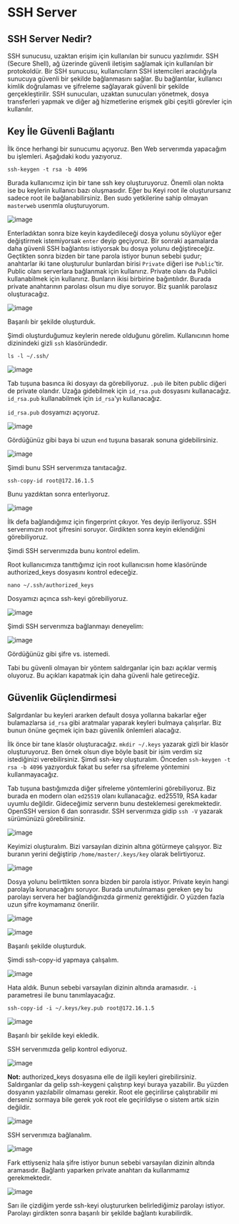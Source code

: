 # SSH Server

## SSH Server Nedir?

SSH sunucusu, uzaktan erişim için kullanılan bir sunucu yazılımıdır. SSH (Secure Shell), ağ üzerinde güvenli iletişim sağlamak için kullanılan bir protokoldür. Bir SSH sunucusu, kullanıcıların SSH istemcileri aracılığıyla sunucuya güvenli bir şekilde bağlanmasını sağlar. Bu bağlantılar, kullanıcı kimlik doğrulaması ve şifreleme sağlayarak güvenli bir şekilde gerçekleştirilir. SSH sunucuları, uzaktan sunucuları yönetmek, dosya transferleri yapmak ve diğer ağ hizmetlerine erişmek gibi çeşitli görevler için kullanılır. 


## Key İle Güvenli Bağlantı

İlk önce herhangi bir sunucumu açıyoruz. Ben Web serverımda yapacağım bu işlemleri. Aşağıdaki kodu yazıyoruz.

```
ssh-keygen -t rsa -b 4096
```

Burada kullanıcımız için bir tane ssh key oluşturuyoruz. Önemli olan nokta ise bu keylerin kullanıcı bazı oluşmasıdır. Eğer bu Keyi root ile oluşturursanız sadece root ile bağlanabilirsiniz. Ben sudo yetkilerine sahip olmayan `masterweb` userımla oluşturuyorum.


![image](https://github.com/ugurcomptech/SSH-Server/assets/133202238/3609aea6-f618-4d7c-8693-419dec6be7f2)

Enterladıktan sonra bize keyin kaydedileceği dosya yolunu söylüyor eğer değiştirmek istemiyorsak `enter` deyip geçiyoruz. Bir sonraki aşamalarda daha güvenli SSH bağlantısı istiyorsak bu dosya yolunu değiştireceğiz. Geçtikten sonra bizden bir tane parola istiyor bunun sebebi şudur; anahtarlar iki tane oluşturulur bunlardan birisi `Private` diğeri ise `Public`'tir. Public olanı serverlara bağlanmak için kullanırız. Private olanı da Publici kullanabilmek için kullanırız. Bunların ikisi birbirine bağıntılıdır. Burada private anahtarının parolası olsun mu diye soruyor. Biz şuanlık parolasız oluşturacağız. 

![image](https://github.com/ugurcomptech/SSH-Server/assets/133202238/2b13d3cc-c538-4a46-8583-a72de78bb72f)

Başarılı bir şekilde oluşturduk.

Şimdi oluşturduğumuz keylerin nerede olduğunu görelim. Kullanıcının home dizinindeki gizli `ssh` klasöründedir. 

```
ls -l ~/.ssh/
```

![image](https://github.com/ugurcomptech/SSH-Server/assets/133202238/243e4a75-8249-4a6c-922b-cb2da776d4d6)


Tab tuşuna basınca iki dosyayı da görebiliyoruz. `.pub` ile biten public  diğeri de private olandır. Uzağa gidebilmek için `id_rsa.pub` dosyasını kullanacağız. `id_rsa.pub` kullanabilmek için `id_rsa`'yı kullanacağız.

`id_rsa.pub` dosyamızı açıyoruz.


![image](https://github.com/ugurcomptech/SSH-Server/assets/133202238/52557637-1d36-47bd-adf1-601c99f1b27b)


Gördüğünüz gibi baya bi uzun `end` tuşuna basarak sonuna gidebilirsiniz.

![image](https://github.com/ugurcomptech/SSH-Server/assets/133202238/6fd9bc06-6443-4292-9f07-1428509ef707)


Şimdi bunu SSH serverımıza tanıtacağız.

```
ssh-copy-id root@172.16.1.5
```

Bunu yazdıktan sonra enterlıyoruz.

![image](https://github.com/ugurcomptech/SSH-Server/assets/133202238/dcd4d0aa-14c1-43d4-857c-c8f8521bd4b1)

İlk defa bağlandığımız için fingerprint çıkıyor. Yes deyip ilerliyoruz. SSH serverımızın root şifresini soruyor. Girdikten sonra keyin eklendiğini görebiliyoruz.


Şimdi SSH serverımızda bunu kontrol edelim.

Root kullanıcımıza tanıttığımız için root kullanıcısın home klasöründe authorized_keys dosyasını kontrol edeceğiz.

```
nano ~/.ssh/authorized_keys
```

Dosyamızı açınca ssh-keyi görebiliyoruz.

![image](https://github.com/ugurcomptech/SSH-Server/assets/133202238/7941d146-7d04-477e-b175-af70882729b0)

Şimdi SSH serverımıza bağlanmayı deneyelim:

![image](https://github.com/ugurcomptech/SSH-Server/assets/133202238/7d3c1c70-3313-4984-b9f6-334073a3b55f)

Gördüğünüz gibi şifre vs. istemedi.


Tabi bu güvenli olmayan bir yöntem saldırganlar için bazı açıklar vermiş oluyoruz. Bu açıkları kapatmak için daha güvenli hale getireceğiz.

## Güvenlik Güçlendirmesi

Salgırdanlar bu keyleri ararken default dosya yollarına bakarlar eğer bulamazlarsa `id_rsa` gibi aratmalar yaparak keyleri bulmaya çalışırlar. Biz bunun önüne geçmek için bazı güvenlik önlemleri alacağız.

İlk önce bir tane klasör oluşturacağız. `mkdir ~/.keys` yazarak gizli bir klasör oluşturuyoruz. Ben örnek olsun diye böyle basit bir isim verdim siz istediğinizi verebilirsiniz. Şimdi ssh-key oluşturalım. Önceden `ssh-keygen -t rsa -b 4096` yazıyorduk fakat bu sefer rsa şifreleme yöntemini kullanmayacağız. 

Tab tuşuna bastığımızda diğer şifreleme yöntemlerini görebiliyoruz. Biz burada en modern olan `ed25519` olanı kullanacağız. ed25519, RSA kadar uyumlu değildir. Gideceğimiz serverın bunu desteklemesi gerekmektedir. OpenSSH version 6 dan sonrasıdır. SSH serverımıza gidip `ssh -V` yazarak sürümünüzü görebilirsiniz.

![image](https://github.com/ugurcomptech/SSH-Server/assets/133202238/241513ba-d071-42ab-9f04-78d5d13e6a6f)


Keyimizi oluşturalım. Bizi varsayılan dizinin altına götürmeye çalışıyor. Biz buranın yerini değiştirip `/home/master/.keys/key` olarak belirtiyoruz.

![image](https://github.com/ugurcomptech/SSH-Server/assets/133202238/0420e8c1-f2d5-4be5-88de-21da51f3a3d5)


Dosya yolunu belirttikten sonra bizden bir parola istiyor. Private keyin hangi parolayla korunacağını soruyor. Burada unutulmaması gereken şey bu parolayı servera her bağlandığınızda girmeniz gerektiğidir. O yüzden fazla uzun şifre koymamanız önerilir.

![image](https://github.com/ugurcomptech/SSH-Server/assets/133202238/58e38d2c-1b70-4e75-a047-4c71290693b3)




![image](https://github.com/ugurcomptech/SSH-Server/assets/133202238/9827a649-ee55-400b-ab63-368c5768c332)

Başarılı şekilde oluşturduk.


Şimdi ssh-copy-id yapmaya çalışalım.

![image](https://github.com/ugurcomptech/SSH-Server/assets/133202238/802bc7e7-6aca-4575-a0f4-1755ad2afff8)

Hata aldık. Bunun sebebi varsayılan dizinin altında aramasıdır. `-i` parametresi ile bunu tanımlayacağız.


```
ssh-copy-id -i ~/.keys/key.pub root@172.16.1.5
```

![image](https://github.com/ugurcomptech/SSH-Server/assets/133202238/dccbb90c-c489-4a5c-915f-aa90cc3384ad)


Başarılı bir şekilde keyi ekledik.

SSH serverımızda gelip kontrol ediyoruz.

![image](https://github.com/ugurcomptech/SSH-Server/assets/133202238/9b655ad5-fe57-4d1e-9830-6058284904ab)

**Not:** authorized_keys dosyasına elle de ilgili keyleri girebilirsiniz. Saldırganlar da gelip ssh-keygeni çalıştırıp keyi buraya yazabilir. Bu yüzden dosyanın yazılabilir olmaması gerekir. Root ele geçirilirse çalıştırabilir mi derseniz sormaya bile gerek yok root ele geçirildiyse o sistem artık sizin değildir.

![image](https://github.com/ugurcomptech/SSH-Server/assets/133202238/cb325552-8af1-43da-972c-90089c428831)


SSH serverımıza bağlanalım.

![image](https://github.com/ugurcomptech/SSH-Server/assets/133202238/cb2f37ac-3306-4284-b523-8ca63b4fc324)

Fark ettiyseniz hala şifre istiyor bunun sebebi varsayılan dizinin altında aramasıdır. Bağlantı yaparken private anahtarı da kullanmamız gerekmektedir.

![image](https://github.com/ugurcomptech/SSH-Server/assets/133202238/b60f8231-0231-4ebc-9059-41ef5ec88802)

Sarı ile çizdiğim yerde ssh-keyi oluştururken belirlediğimiz parolayı istiyor. Parolayı girdikten sonra başarılı bir şekilde bağlantı kurabilirdik.


